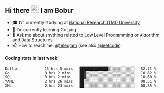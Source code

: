 ## Hi there <img src="https://media.giphy.com/media/hvRJCLFzcasrR4ia7z/giphy.gif" width="25px" height="25px"> I am Bobur

- :mortar_board: I’m currently studying at [National Research ITMO University](https://itmo.ru/)
- :seedling: I’m currently learning GoLang
- :speech_balloon: Ask me about anything related to Low Level Programming or Algorithm and Data Structures
- :mailbox: How to reach me: [@telegram](https://t.me/octoant) (see also [@leetcode](https://leetcode.com/octoant/))    

#### Coding stats in last week

<!--START_SECTION:waka-->

```text
Kotlin            15 hrs 5 mins   █████████████▒░░░░░░░░░░░   52.71 %
Go                3 hrs 2 mins    ██▓░░░░░░░░░░░░░░░░░░░░░░   10.62 %
SQL               3 hrs 2 mins    ██▓░░░░░░░░░░░░░░░░░░░░░░   10.60 %
YAML              2 hrs 26 mins   ██░░░░░░░░░░░░░░░░░░░░░░░   08.51 %
XML               2 hrs 23 mins   ██░░░░░░░░░░░░░░░░░░░░░░░   08.35 %
```

<!--END_SECTION:waka-->
